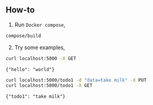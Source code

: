 ## How-to

1. Run `Docker compose`,
```bash
compose/build
```

2. Try some examples,
```bash
curl localhost:5000 -X GET
```
```text
{"hello": "world"}
```
```bash
curl localhost:5000/todo1 -d "data=take milk" -X PUT
curl localhost:5000/todo1 -X GET
```
```text
{"todo1": "take milk"}
```
